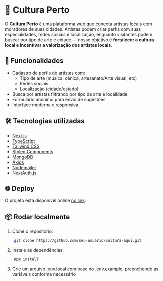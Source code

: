 # 🎨 Cultura Perto

O **Cultura Perto** é uma plataforma web que conecta artistas locais com moradores de suas cidades. Artistas podem criar perfis com suas especialidades, redes sociais e localização, enquanto visitantes podem buscar por tipo de arte e cidade — nosso objetivo é **fortalecer a cultura local e incentivar a valorização dos artistas locais**.

## 🚀 Funcionalidades

- Cadastro de perfis de artistas com:
  - Tipo de arte (música, cênica, artesanato/Arte visual, etc)
  - Redes sociais
  - Localização (cidade/estado)
- Busca por artistas filtrando por tipo de arte e localidade
- Formulário anônimo para envio de sugestões
- Interface moderna e responsiva

## 🛠️ Tecnologias utilizadas

- [Next.js](https://nextjs.org/)
- [TypeScript](https://www.typescriptlang.org/)
- [Tailwind CSS](https://tailwindcss.com/)
- [Styled Components](https://styled-components.com/)
- [MongoDB](https://www.mongodb.com/)
- [Axios](https://axios-http.com/)
- [Nodemailer](https://nodemailer.com/about/)
- [NextAuth.js](https://next-auth.js.org/)

## 🌐 Deploy

O projeto está disponível online [no link](https://vercel.com/).  

## 📦 Rodar localmente

1. Clone o repositório:

```bash
    git clone https://github.com/seu-usuario/cultura-aqui.git
```

2. Instale as dependências:
```bash
    npm install
```
3. Crie um arquivo .env.local com base no .env.example, preenchendo as variáveis conforme necessário 

